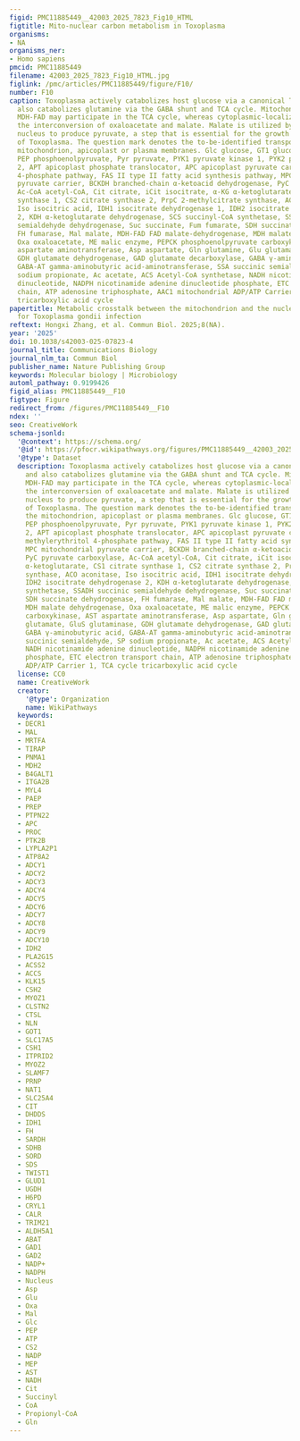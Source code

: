 ```yaml
---
figid: PMC11885449__42003_2025_7823_Fig10_HTML
figtitle: Mito-nuclear carbon metabolism in Toxoplasma
organisms:
- NA
organisms_ner:
- Homo sapiens
pmcid: PMC11885449
filename: 42003_2025_7823_Fig10_HTML.jpg
figlink: /pmc/articles/PMC11885449/figure/F10/
number: F10
caption: Toxoplasma actively catabolizes host glucose via a canonical TCA cycle and
  also catabolizes glutamine via the GABA shunt and TCA cycle. Mitochondrial-localized
  MDH-FAD may participate in the TCA cycle, whereas cytoplasmic-localized MDH mediates
  the interconversion of oxaloacetate and malate. Malate is utilized by ME in the
  nucleus to produce pyruvate, a step that is essential for the growth and survival
  of Toxoplasma. The question mark denotes the to-be-identified transporters in the
  mitochondrion, apicoplast or plasma membranes. Glc glucose, GT1 glucose transporter,
  PEP phosphoenolpyruvate, Pyr pyruvate, PYK1 pyruvate kinase 1, PYK2 pyruvate kinase
  2, APT apicoplast phosphate translocator, APC apicoplast pyruvate carrier, MEP methylerythritol
  4-phosphate pathway, FAS II type II fatty acid synthesis pathway, MPC mitochondrial
  pyruvate carrier, BCKDH branched-chain α-ketoacid dehydrogenase, PyC pyruvate carboxylase,
  Ac-CoA acetyl-CoA, Cit citrate, iCit isocitrate, α-KG α-ketoglutarate, CS1 citrate
  synthase 1, CS2 citrate synthase 2, PrpC 2-methylcitrate synthase, ACO aconitase,
  Iso isocitric acid, IDH1 isocitrate dehydrogenase 1, IDH2 isocitrate dehydrogenase
  2, KDH α-ketoglutarate dehydrogenase, SCS succinyl-CoA synthetase, SSADH succinic
  semialdehyde dehydrogenase, Suc succinate, Fum fumarate, SDH succinate dehydrogenase,
  FH fumarase, Mal malate, MDH-FAD FAD malate-dehydrogenase, MDH malate dehydrogenase,
  Oxa oxaloacetate, ME malic enzyme, PEPCK phosphoenolpyruvate carboxykinase, AST
  aspartate aminotransferase, Asp aspartate, Gln glutamine, Glu glutamate, GluS glutaminase,
  GDH glutamate dehydrogenase, GAD glutamate decarboxylase, GABA γ-aminobutyric acid,
  GABA-AT gamma-aminobutyric acid-aminotransferase, SSA succinic semialdehyde, SP
  sodium propionate, Ac acetate, ACS Acetyl-CoA synthetase, NADH nicotinamide adenine
  dinucleotide, NADPH nicotinamide adenine dinucleotide phosphate, ETC electron transport
  chain, ATP adenosine triphosphate, AAC1 mitochondrial ADP/ATP Carrier 1, TCA cycle
  tricarboxylic acid cycle
papertitle: Metabolic crosstalk between the mitochondrion and the nucleus is essential
  for Toxoplasma gondii infection
reftext: Hongxi Zhang, et al. Commun Biol. 2025;8(NA).
year: '2025'
doi: 10.1038/s42003-025-07823-4
journal_title: Communications Biology
journal_nlm_ta: Commun Biol
publisher_name: Nature Publishing Group
keywords: Molecular biology | Microbiology
automl_pathway: 0.9199426
figid_alias: PMC11885449__F10
figtype: Figure
redirect_from: /figures/PMC11885449__F10
ndex: ''
seo: CreativeWork
schema-jsonld:
  '@context': https://schema.org/
  '@id': https://pfocr.wikipathways.org/figures/PMC11885449__42003_2025_7823_Fig10_HTML.html
  '@type': Dataset
  description: Toxoplasma actively catabolizes host glucose via a canonical TCA cycle
    and also catabolizes glutamine via the GABA shunt and TCA cycle. Mitochondrial-localized
    MDH-FAD may participate in the TCA cycle, whereas cytoplasmic-localized MDH mediates
    the interconversion of oxaloacetate and malate. Malate is utilized by ME in the
    nucleus to produce pyruvate, a step that is essential for the growth and survival
    of Toxoplasma. The question mark denotes the to-be-identified transporters in
    the mitochondrion, apicoplast or plasma membranes. Glc glucose, GT1 glucose transporter,
    PEP phosphoenolpyruvate, Pyr pyruvate, PYK1 pyruvate kinase 1, PYK2 pyruvate kinase
    2, APT apicoplast phosphate translocator, APC apicoplast pyruvate carrier, MEP
    methylerythritol 4-phosphate pathway, FAS II type II fatty acid synthesis pathway,
    MPC mitochondrial pyruvate carrier, BCKDH branched-chain α-ketoacid dehydrogenase,
    PyC pyruvate carboxylase, Ac-CoA acetyl-CoA, Cit citrate, iCit isocitrate, α-KG
    α-ketoglutarate, CS1 citrate synthase 1, CS2 citrate synthase 2, PrpC 2-methylcitrate
    synthase, ACO aconitase, Iso isocitric acid, IDH1 isocitrate dehydrogenase 1,
    IDH2 isocitrate dehydrogenase 2, KDH α-ketoglutarate dehydrogenase, SCS succinyl-CoA
    synthetase, SSADH succinic semialdehyde dehydrogenase, Suc succinate, Fum fumarate,
    SDH succinate dehydrogenase, FH fumarase, Mal malate, MDH-FAD FAD malate-dehydrogenase,
    MDH malate dehydrogenase, Oxa oxaloacetate, ME malic enzyme, PEPCK phosphoenolpyruvate
    carboxykinase, AST aspartate aminotransferase, Asp aspartate, Gln glutamine, Glu
    glutamate, GluS glutaminase, GDH glutamate dehydrogenase, GAD glutamate decarboxylase,
    GABA γ-aminobutyric acid, GABA-AT gamma-aminobutyric acid-aminotransferase, SSA
    succinic semialdehyde, SP sodium propionate, Ac acetate, ACS Acetyl-CoA synthetase,
    NADH nicotinamide adenine dinucleotide, NADPH nicotinamide adenine dinucleotide
    phosphate, ETC electron transport chain, ATP adenosine triphosphate, AAC1 mitochondrial
    ADP/ATP Carrier 1, TCA cycle tricarboxylic acid cycle
  license: CC0
  name: CreativeWork
  creator:
    '@type': Organization
    name: WikiPathways
  keywords:
  - DECR1
  - MAL
  - MRTFA
  - TIRAP
  - PNMA1
  - MDH2
  - B4GALT1
  - ITGA2B
  - MYL4
  - PAEP
  - PREP
  - PTPN22
  - APC
  - PROC
  - PTK2B
  - LYPLA2P1
  - ATP8A2
  - ADCY1
  - ADCY2
  - ADCY3
  - ADCY4
  - ADCY5
  - ADCY6
  - ADCY7
  - ADCY8
  - ADCY9
  - ADCY10
  - IDH2
  - PLA2G15
  - ACSS2
  - ACCS
  - KLK15
  - CSH2
  - MYOZ1
  - CLSTN2
  - CTSL
  - NLN
  - GOT1
  - SLC17A5
  - CSH1
  - ITPRID2
  - MYOZ2
  - SLAMF7
  - PRNP
  - NAT1
  - SLC25A4
  - CIT
  - DHDDS
  - IDH1
  - FH
  - SARDH
  - SDHB
  - SORD
  - SDS
  - TWIST1
  - GLUD1
  - UGDH
  - H6PD
  - CRYL1
  - CALR
  - TRIM21
  - ALDH5A1
  - ABAT
  - GAD1
  - GAD2
  - NADP+
  - NADPH
  - Nucleus
  - Asp
  - Glu
  - Oxa
  - Mal
  - Glc
  - PEP
  - ATP
  - CS2
  - NADP
  - MEP
  - AST
  - NADH
  - Cit
  - Succinyl
  - CoA
  - Propionyl-CoA
  - Gln
---
```

